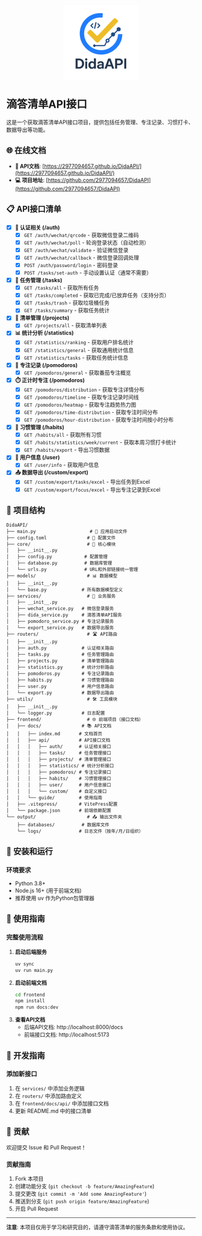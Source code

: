 <div align="center">
  <img src="frontend/docs/public/logo.png" alt="滴答清单API Logo" width="200">
</div>

# 滴答清单API接口

这是一个获取滴答清单API接口项目，提供包括任务管理、专注记录、习惯打卡、数据导出等功能。

## 🌐 在线文档

- **📖 API文档**: [https://2977094657.github.io/DidaAPI/](https://2977094657.github.io/DidaAPI/)
- **💻 项目地址**: [https://github.com/2977094657/DidaAPI](https://github.com/2977094657/DidaAPI)

## 📋 API接口清单

- [x] **🔐 认证相关 (/auth)**
  - [x] `GET /auth/wechat/qrcode` - 获取微信登录二维码
  - [x] `GET /auth/wechat/poll` - 轮询登录状态（自动检测）
  - [x] `GET /auth/wechat/validate` - 验证微信登录
  - [x] `GET /auth/wechat/callback` - 微信登录回调处理
  - [x] `POST /auth/password/login` - 密码登录
  - [x] `POST /tasks/set-auth` - 手动设置认证（通常不需要）

- [x] **📝 任务管理 (/tasks)**
  - [x] `GET /tasks/all` - 获取所有任务
  - [x] `GET /tasks/completed` - 获取已完成/已放弃任务（支持分页）
  - [x] `GET /tasks/trash` - 获取垃圾桶任务
  - [x] `GET /tasks/summary` - 获取任务统计

- [x] **📂 清单管理 (/projects)**
  - [x] `GET /projects/all` - 获取清单列表

- [x] **📊 统计分析 (/statistics)**
  - [x] `GET /statistics/ranking` - 获取用户排名统计
  - [x] `GET /statistics/general` - 获取通用统计信息
  - [x] `GET /statistics/tasks` - 获取任务统计信息

- [x] **🍅 专注记录 (/pomodoros)**
  - [x] `GET /pomodoros/general` - 获取番茄专注概览

- [x] **⏱️ 正计时专注 (/pomodoros)**
  - [x] `GET /pomodoros/distribution` - 获取专注详情分布
  - [x] `GET /pomodoros/timeline` - 获取专注记录时间线
  - [x] `GET /pomodoros/heatmap` - 获取专注趋势热力图
  - [x] `GET /pomodoros/time-distribution` - 获取专注时间分布
  - [x] `GET /pomodoros/hour-distribution` - 获取专注时间按小时分布

- [x] **🎯 习惯管理 (/habits)**
  - [x] `GET /habits/all` - 获取所有习惯
  - [x] `GET /habits/statistics/week/current` - 获取本周习惯打卡统计
  - [x] `GET /habits/export` - 导出习惯数据

- [x] **👤 用户信息 (/user)**
  - [x] `GET /user/info` - 获取用户信息

- [x] **📤 数据导出 (/custom/export)**
  - [x] `GET /custom/export/tasks/excel` - 导出任务到Excel
  - [x] `GET /custom/export/focus/excel` - 导出专注记录到Excel

## 📁 项目结构

```
DidaAPI/
├── main.py                    # 🎯 应用启动文件
├── config.toml               # 📝 配置文件
├── core/                     # 🔧 核心模块
│   ├── __init__.py
│   ├── config.py            # 配置管理
│   ├── database.py          # 数据库管理
│   └── urls.py              # URL和外部链接统一管理
├── models/                   # 📊 数据模型
│   ├── __init__.py
│   └── base.py             # 所有数据模型定义
├── services/                 # 🔄 业务服务
│   ├── __init__.py
│   ├── wechat_service.py   # 微信登录服务
│   ├── dida_service.py     # 滴答清单API服务
│   ├── pomodoro_service.py # 专注记录服务
│   └── export_service.py   # 数据导出服务
├── routers/                  # 🛣️ API路由
│   ├── __init__.py
│   ├── auth.py             # 认证相关路由
│   ├── tasks.py            # 任务管理路由
│   ├── projects.py         # 清单管理路由
│   ├── statistics.py       # 统计分析路由
│   ├── pomodoros.py        # 专注记录路由
│   ├── habits.py           # 习惯管理路由
│   ├── user.py             # 用户信息路由
│   └── export.py           # 数据导出路由
├── utils/                    # 🛠️ 工具模块
│   ├── __init__.py
│   └── logger.py           # 日志配置
├── frontend/                 # 🌐 前端项目（接口文档）
│   ├── docs/               # 📚 API文档
│   │   ├── index.md       # 文档首页
│   │   ├── api/           # API接口文档
│   │   │   ├── auth/      # 认证相关接口
│   │   │   ├── tasks/     # 任务管理接口
│   │   │   ├── projects/  # 清单管理接口
│   │   │   ├── statistics/ # 统计分析接口
│   │   │   ├── pomodoros/ # 专注记录接口
│   │   │   ├── habits/    # 习惯管理接口
│   │   │   ├── user/      # 用户信息接口
│   │   │   └── custom/    # 自定义接口
│   │   └── guide/         # 使用指南
│   ├── .vitepress/        # VitePress配置
│   └── package.json       # 前端依赖配置
└── output/                   # 📤 输出文件夹
    ├── databases/          # 数据库文件
    └── logs/              # 日志文件（按年/月/日组织）
```

## 🔧 安装和运行

### 环境要求
- Python 3.8+
- Node.js 16+ (用于前端文档)
- 推荐使用 uv 作为Python包管理器

## 📖 使用指南

### 完整使用流程

1. **启动后端服务**
   ```bash
   uv sync
   uv run main.py
   ```
2. **启动前端文档**
   ```bash
   cd frontend
   npm install
   npm run docs:dev 

3. **查看API文档**
   - 后端API文档: http://localhost:8000/docs
   - 前端接口文档: http://localhost:5173


## 🔧 开发指南

### 添加新接口
1. 在 `services/` 中添加业务逻辑
2. 在 `routers/` 中添加路由定义
3. 在 `frontend/docs/api/` 中添加接口文档
4. 更新 README.md 中的接口清单

## 🤝 贡献

欢迎提交 Issue 和 Pull Request！

### 贡献指南
1. Fork 本项目
2. 创建功能分支 (`git checkout -b feature/AmazingFeature`)
3. 提交更改 (`git commit -m 'Add some AmazingFeature'`)
4. 推送到分支 (`git push origin feature/AmazingFeature`)
5. 开启 Pull Request

---

**注意**: 本项目仅用于学习和研究目的，请遵守滴答清单的服务条款和使用协议。